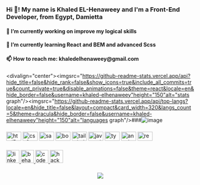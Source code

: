<h3 align="left">Hi 👋! My name is Khaled EL-Henaweey and I'm a Front-End Developer, from Egypt, Damietta</h3>
<h4 align="left"> 🔭 I’m currently working on improve my logical skills</h4>
<h4 align="left">🌱 I’m currently learning React and BEM and advanced Scss</h4>
<h4 align="left">📫 How to reach me: khaledelhenaweey@gmail.com</h4>

###
<divalign="center"><imgsrc="https://github-readme-stats.vercel.app/api?hide_title=false&hide_rank=false&show_icons=true&include_all_commits=true&count_private=true&disable_animations=false&theme=react&locale=en&hide_border=false&username=khaled-elhenaweey"height="150"alt="stats graph"/><imgsrc="https://github-readme-stats.vercel.app/api/top-langs?locale=en&hide_title=false&layout=compact&card_width=320&langs_count=5&theme=dracula&hide_border=false&username=khaled-elhenaweey"height="150"alt="languages graph"/></div>###![image](https://user-images.githubusercontent.com/71648492/207450536-e86ea146-4322-460b-84b2-8abf92f05a27.png)

###

<div align="left">
  <img src="https://cdn.jsdelivr.net/gh/devicons/devicon/icons/html5/html5-original.svg" height="24" width="40" alt="html5 logo"  />
  <img src="https://cdn.jsdelivr.net/gh/devicons/devicon/icons/css3/css3-original.svg" height="24" width="40" alt="css3 logo"  />
  <img src="https://cdn.jsdelivr.net/gh/devicons/devicon/icons/sass/sass-original.svg" height="24" width="40" alt="sass logo"  />
  <img src="https://cdn.jsdelivr.net/gh/devicons/devicon/icons/bootstrap/bootstrap-original.svg" height="24" width="40" alt="bootstrap logo"  />
  <img src="https://cdn.jsdelivr.net/gh/devicons/devicon/icons/tailwindcss/tailwindcss-original-wordmark.svg" height="24" width="40" alt="tailwindcss logo"  />
  <img src="https://cdn.jsdelivr.net/gh/devicons/devicon/icons/javascript/javascript-original.svg" height="24" width="40" alt="javascript logo"  />
  <img src="https://cdn.jsdelivr.net/gh/devicons/devicon/icons/typescript/typescript-plain.svg" height="24" width="40" alt="typescript logo"  />
  <img src="https://cdn.jsdelivr.net/gh/devicons/devicon/icons/angularjs/angularjs-original.svg" height="24" width="40" alt="angularjs logo"  />
  <img src="https://cdn.jsdelivr.net/gh/devicons/devicon/icons/react/react-original.svg" height="24" width="40" alt="react logo"  />
</div>

###

<div align="left">
  <a href="https://www.linkedin.com/in/khaled-el-henaweey/" target="_blank">
    <img src="https://img.shields.io/static/v1?message=LinkedIn&logo=linkedin&label=&color=0077B5&logoColor=white&labelColor=&style=for-the-badge" height="35" alt="linkedin logo"  />
  </a>
  <a href="https://www.behance.net/khaledelhenaweey" target="_blank">
    <img src="https://img.shields.io/static/v1?message=Behance&logo=behance&label=&color=1769ff&logoColor=white&labelColor=&style=for-the-badge" height="35" alt="behance logo"  />
  </a>
  <a href="https://codepen.io/khaled-elhenaweey" target="_blank">
    <img src="https://img.shields.io/static/v1?message=Codepen&logo=codepen&label=&color=000000&logoColor=white&labelColor=&style=for-the-badge" height="35" alt="codepen logo"  />
  </a>
  <a href="https://www.hackerrank.com/khaledelhenaweey" target="_blank">
    <img src="https://img.shields.io/static/v1?message=HackerRank&logo=hackerrank&label=&color=2EC866&logoColor=white&labelColor=&style=for-the-badge" height="35" alt="hackerrank logo"  />
  </a>
</div>

###

<div align="center">
  <img src="https://profile-counter.glitch.me/khaled-elhenaweey/count.svg?"  />
</div>

###
<!--
**khaled-elhenaweey/khaled-elhenaweey** is a ✨ _special_ ✨ repository because its `README.md` (this file) appears on your GitHub profile.

Here are some ideas to get you started:

- 🔭 I’m currently working on ...
- 🌱 I’m currently learning ...
- 👯 I’m looking to collaborate on ...
- 🤔 I’m looking for help with ...
- 💬 Ask me about ...
- 📫 How to reach me: ...
- 😄 Pronouns: ...
- ⚡ Fun fact: ...
-->
